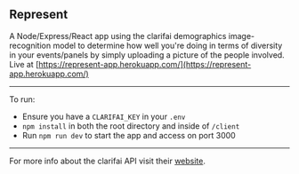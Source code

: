 ## Represent

A Node/Express/React app using the clarifai demographics image-recognition model to determine how well you're doing in terms of diversity in your events/panels by simply uploading a picture of the people involved.
Live at [https://represent-app.herokuapp.com/](https://represent-app.herokuapp.com/)
___
To run:
  * Ensure you have a `CLARIFAI_KEY` in your `.env`
  * `npm install` in both the root directory and inside of `/client`
  *  Run `npm run dev` to start the app and access on port 3000
___
For more info about the clarifai API visit their [website](https://clarifai.com/models/demographics-image-recognition-model-c0c0ac362b03416da06ab3fa36fb58e3).